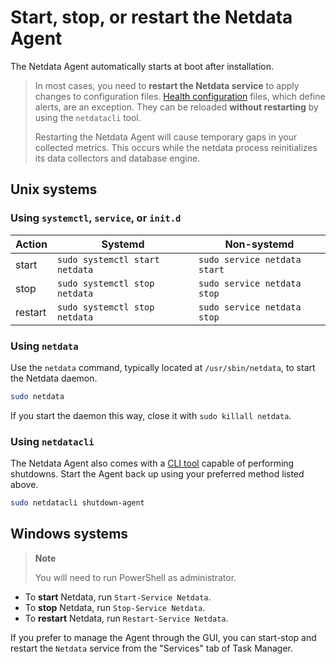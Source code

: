 # Start, stop, or restart the Netdata Agent

The Netdata Agent automatically starts at boot after installation.

> In most cases, you need to **restart the Netdata service** to apply changes to configuration files. [Health configuration](/docs/netdata-agent/reload-health-configuration.md) files, which define alerts, are an exception. They can be reloaded **without restarting** by using the `netdatacli` tool.
>
> Restarting the Netdata Agent will cause temporary gaps in your collected metrics. This occurs while the netdata process reinitializes its data collectors and database engine.

## Unix systems

### Using `systemctl`, `service`, or `init.d`

| Action  | Systemd                        | Non-systemd                  |
|---------|--------------------------------|------------------------------|
| start   | `sudo systemctl start netdata` | `sudo service netdata start` |
| stop    | `sudo systemctl stop netdata`  | `sudo service netdata stop`  |
| restart | `sudo systemctl stop netdata`  | `sudo service netdata stop`  |

### Using `netdata`

Use the `netdata` command, typically located at `/usr/sbin/netdata`, to start the Netdata daemon.

```bash
sudo netdata
```

If you start the daemon this way, close it with `sudo killall netdata`.

### Using `netdatacli`

The Netdata Agent also comes with a [CLI tool](/src/cli/README.md) capable of performing shutdowns. Start the Agent back up using your preferred method listed above.

```bash
sudo netdatacli shutdown-agent
```

## Windows systems

> **Note**
>
> You will need to run PowerShell as administrator.

- To **start** Netdata, run `Start-Service Netdata`.
- To **stop** Netdata, run `Stop-Service Netdata`.
- To **restart** Netdata, run `Restart-Service Netdata`.

If you prefer to manage the Agent through the GUI, you can start-stop and restart the `Netdata` service from the "Services" tab of Task Manager.

